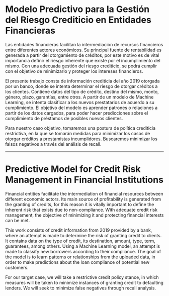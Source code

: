 # Modelo Predictivo para la Gestión del Riesgo Crediticio en Entidades Financieras

Las entidades financieras facilitan la intermediación de recursos financieros entre diferentes actores económicos. Su principal fuente de rentabilidad es generada a partir del otorgamiento de créditos, por este motivo es de vital importancia definir el riesgo inherente que existe por el incumplimiento del mismo. Con una adecuada gestión del riesgo crediticio, se podrá cumplir con el objetivo de minimizarlo y proteger los intereses financieros.

El presente trabajo consta de información crediticia del año 2019 otorgada por un banco, donde se intenta determinar el riesgo de otorgar créditos a los clientes. Contiene datos del tipo de crédito, destino del mismo, monto, género, plazo, garantías, entre otros. A partir de un modelo de Machine Learning, se intenta clasificar a los nuevos prestatarios de acuerdo a su cumplimiento. El objetivo del modelo es aprender patrones o relaciones a partir de los datos cargados, para poder hacer predicciones sobre el cumplimiento de préstamos de posibles nuevos clientes.

Para nuestro caso objetivo, tomaremos una postura de política crediticia restrictiva, en la que se tomarán medidas para minimizar los casos de otorgar créditos a prestamistas incumplidores. Buscaremos minimizar los falsos negativos a través del análisis de recall.

---

# Predictive Model for Credit Risk Management in Financial Institutions

Financial entities facilitate the intermediation of financial resources between different economic actors. Its main source of profitability is generated from the granting of credits, for this reason it is vitally important to define the inherent risk that exists due to non-compliance. With adequate credit risk management, the objective of minimizing it and protecting financial interests can be met.

This work consists of credit information from 2019 provided by a bank, where an attempt is made to determine the risk of granting credit to clients. It contains data on the type of credit, its destination, amount, type, term, guarantees, among others. Using a Machine Learning model, an attempt is made to classify new borrowers according to their compliance. The goal of the model is to learn patterns or relationships from the uploaded data, in order to make predictions about the loan compliance of potential new customers.

For our target case, we will take a restrictive credit policy stance, in which measures will be taken to minimize instances of granting credit to defaulting lenders. We will seek to minimize false negatives through recall analysis.

